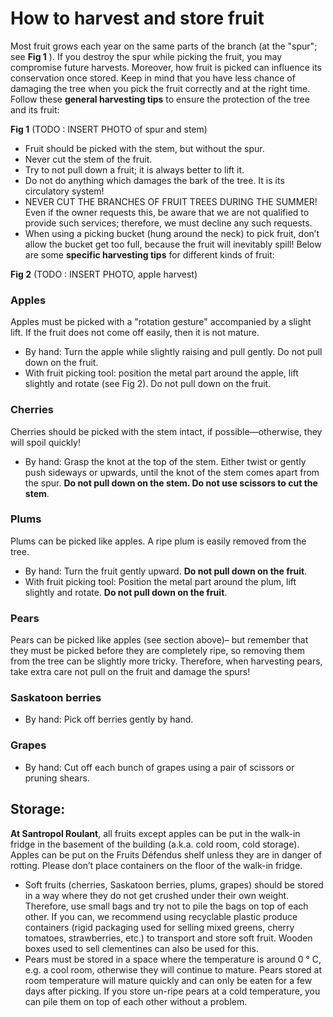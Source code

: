 # How to harvest and store fruit

Most fruit grows each year on the same parts of the branch (at the "spur"; see **Fig 1** ). If you destroy the spur while picking the fruit, you may compromise future harvests. Moreover, how fruit is picked can influence its conservation once stored.
Keep in mind that you have less chance of damaging the tree when you pick the fruit correctly and at the right time.
Follow these **general harvesting tips** to ensure the protection of the tree and its fruit:

**Fig 1**  (TODO : INSERT PHOTO of spur and stem)

- Fruit should be picked with the stem, but without the spur.
- Never cut the stem of the fruit.
- Try to not pull down a fruit; it is always better to lift it.
- Do not do anything which damages the bark of the tree. It is its circulatory system!
- NEVER CUT THE BRANCHES OF FRUIT TREES DURING THE SUMMER! Even if the owner requests this, be aware that we are not qualified to provide such services; therefore, we must decline any such requests.
- When using a picking bucket (hung around the neck) to pick fruit, don’t allow the bucket get too full, because the fruit will inevitably spill!
Below are some **specific harvesting tips** for different kinds of fruit:

**Fig 2** (TODO : INSERT PHOTO, apple harvest)

### Apples

Apples must be picked with a "rotation gesture" accompanied by a slight lift. If the fruit does not come off easily, then it is not mature.
- By hand: Turn the apple while slightly raising and pull gently. Do not pull down on the fruit. 
- With fruit picking tool: position the metal part around the apple, lift slightly and rotate (see Fig 2). Do not pull down on the fruit.

### Cherries

Cherries should be picked with the stem intact, if possible—otherwise, they will spoil quickly! 
- By hand: Grasp the knot at the top of the stem. Either twist or gently push sideways or upwards, until the knot of the stem comes apart from the spur. **Do not pull down on the stem. Do not use scissors to cut the stem**.

### Plums

Plums can be picked like apples. A ripe plum is easily removed from the tree.
- By hand: Turn the fruit gently upward. **Do not pull down on the fruit**.
- With fruit picking tool: Position the metal part around the plum, lift slightly and rotate. **Do not pull down on the fruit**.

### Pears
Pears can be picked like apples (see section above)– but remember that they must be picked before they are completely ripe, so removing them from the tree can be slightly more tricky. Therefore, when harvesting pears, take extra care not pull on the fruit and damage the spurs!

### Saskatoon berries
- By hand: Pick off berries gently by hand.

### Grapes
- By hand: Cut off each bunch of grapes using a pair of scissors or pruning shears.

## Storage:

**At Santropol Roulant**, all fruits except apples can be put in the walk-in fridge in the basement of the building (a.k.a. cold room, cold storage). Apples can be put on the Fruits Défendus shelf unless they are in danger of rotting. Please don’t place containers on the floor of the walk-in fridge.

- Soft fruits (cherries, Saskatoon berries, plums, grapes) should be stored in a way where they do not get crushed under their own weight. Therefore, use small bags and try not to pile the bags on top of each other. If you can, we recommend using recyclable plastic produce containers (rigid packaging used for selling mixed greens, cherry tomatoes, strawberries, etc.) to transport and store soft fruit. Wooden boxes used to sell clementines can also be used for this.
- Pears must be stored in a space where the temperature is around 0 ° C, e.g. a cool room, otherwise they will continue to mature. Pears stored at room temperature will mature quickly and can only be eaten for a few days after picking. If you store un-ripe pears at a cold temperature, you can pile them on top of each other without a problem.

